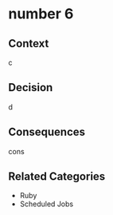 # number 6

## Context

c

## Decision

d

## Consequences

cons

## Related Categories

* Ruby
* Scheduled Jobs
